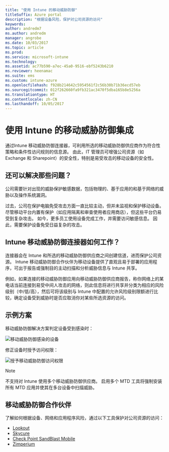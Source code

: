 ```yaml
---
title: "使用 Intune 的移动威胁防御"
titleSuffix: Azure portal
description: "根据设备风险，保护对公司资源的访问"
keywords: 
author: andredm7
ms.author: andredm
manager: angrobe
ms.date: 10/03/2017
ms.topic: article
ms.prod: 
ms.service: microsoft-intune
ms.technology: 
ms.assetid: ac77b590-a7ec-45a0-9516-ebf5243b6210
ms.reviewer: heenamac
ms.suite: ems
ms.custom: intune-azure
ms.openlocfilehash: f928b214642c5954561f2c56b30b71b36ecd57eb
ms.sourcegitcommit: 012f262660fa9fb321ac3470f5dba165b8e5256a
ms.translationtype: HT
ms.contentlocale: zh-CN
ms.lasthandoff: 10/05/2017
---
```

# <a name="mobile-threat-defense-integration-with-intune"></a>使用 Intune 的移动威胁防御集成


通过Intune 移动威胁防御连接器，可利用所选的移动威胁防御供应商作为符合性策略和条件性访问规则的信息源。 由此，IT 管理员可增强公司资源（如 Exchange 和 Sharepoint）的安全性，特别是易受攻击的移动设备的安全性。

## <a name="what-problem-does-this-solve"></a>还可以解决那些问题？

公司需要针对出现的威胁保护敏感数据，包括物理的、基于应用的和基于网络的威胁以及操作系统漏洞。

过去，公司在保护电脑免受攻击方面一直比较主动，但并未监视和保护移动设备。 尽管移动平台内置有保护（如应用隔离和审查使用者应用商店），但这些平台仍易受到复杂攻击。 如今，更多员工使用设备完成工作，并需要访问敏感信息。 因此，需要保护设备免受日益复杂的攻击。

## <a name="how-the-intune-mobile-threat-defense-connectors-work"></a>Intune 移动威胁防御连接器如何工作？

连接器会在 Intune 和所选的移动威胁防御供应商之间创建信道，进而保护公司资源。 Intune 移动威胁防御合作伙伴为移动设备提供了直观且易于部署的应用程序，可出于报告或强制目的主动扫描和分析威胁信息与 Intune 共享。 

例如，如果连接的移动威胁防御应用向移动威胁防御供应商报告，称你网络上的某电话当前连接到易受中间人攻击的网络，则此信息将进行共享并分类为相应的风险级别（中/低/高），然后可将该级别与 Intune 中配置的允许风险级别限额进行比较，确定设备受到威胁时是否应取消你对某些所选资源的访问。

## <a name="sample-scenarios"></a>示例方案

移动威胁防御解决方案判定设备受到感染时：

![移动威胁防御感染的设备](./media/MTD-image-1.png)

修正设备时授予访问权限：

![授予移动威胁防御访问权限](./media/MTD-image-2.png)

> [!NOTE] 
> 不支持对 Intune 使用多个移动威胁防御供应商。 启用多个 MTD 工具将强制安装所有 MTD 应用并使其在多台设备中扫描威胁。

## <a name="mobile-threat-defense-partners"></a>移动威胁防御合作伙伴

了解如何根据设备、网络和应用程序风险，通过以下工具保护对公司资源的访问：

- [Lookout](lookout-mobile-threat-defense-connector.md)
- [Skycure](skycure-mobile-threat-defense-connector.md)
- [Check Point SandBlast Mobile](checkpoint-sandblast-mobile-mobile-threat-defense-connector.md)
- [Zimperium](zimperium-mobile-threat-defense-connector.md)
